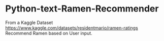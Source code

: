 # Python-text-Ramen-Recommender
From a Kaggle Dataset https://www.kaggle.com/datasets/residentmario/ramen-ratings Recommend Ramen based on User input.
